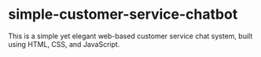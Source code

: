 # simple-customer-service-chatbot
This is a simple yet elegant web-based customer service chat system, built using HTML, CSS, and JavaScript.

